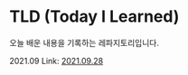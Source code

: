 # TLD (Today I Learned) 
오늘 배운 내용을 기록하는 레파지토리입니다. 

2021.09
Link: [2021.09.28][2021.09.28]

[2021.09.28]: https://github.com/yeoonjae/TLD/blob/main/202109/20210928.md
